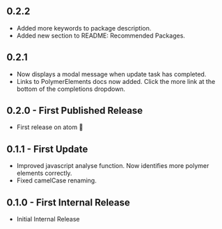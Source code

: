 ## 0.2.2
* Added more keywords to package description.
* Added new section to README: Recommended Packages.

## 0.2.1
* Now displays a modal message when update task has completed.
* Links to PolymerElements docs now added. Click the more link at the bottom of the completions dropdown.

## 0.2.0 - First Published Release
* First release on atom :tada:

## 0.1.1 - First Update
* Improved javascript analyse function. Now identifies more polymer elements correctly.
* Fixed camelCase renaming.

## 0.1.0 - First Internal Release
* Initial Internal Release

